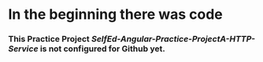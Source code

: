 # In the beginning there was code
### This Practice Project _SelfEd-Angular-Practice-ProjectA-HTTP-Service_ is not configured for Github yet.
